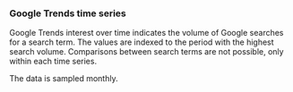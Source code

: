 ### Google Trends time series

Google Trends interest over time indicates the volume of Google searches for a search term. The values are indexed to the period with the highest search volume. Comparisons between search terms are not possible, only within each time series.

The data is sampled monthly.
